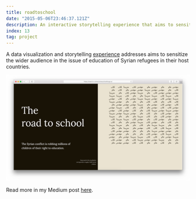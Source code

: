 ```yaml
---
title: roadtoschool
date: "2015-05-06T23:46:37.121Z"
description: An interactive storytelling experience that aims to sensitize the wider audience in the issue of Syrian refugees education in their host countries.
index: 13
tag: project
---
```



A data visualization and storytelling <a href="https://lab.interactivethings.com/road-to-school/" target="_blank">experience</a> addresses aims to sensitize the wider audience in the issue of education of Syrian refugees in their host countries.

![altcaption](mockup.png)


Read more in my Medium post <a href="https://blog.interactivethings.com/the-road-to-school-672cff56e774" target="_blank">here</a>.
